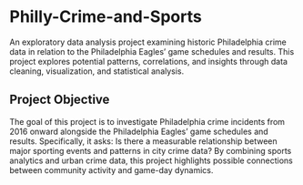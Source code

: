 # Philly-Crime-and-Sports
An exploratory data analysis project examining historic Philadelphia crime data in relation to the Philadelphia Eagles’ game schedules and results. This project explores potential patterns, correlations, and insights through data cleaning, visualization, and statistical analysis.

## Project Objective
The goal of this project is to investigate Philadelphia crime incidents from 2016 onward alongside the Philadelphia Eagles’ game schedules and results. Specifically, it asks: Is there a measurable relationship between major sporting events and patterns in city crime data? By combining sports analytics and urban crime data, this project highlights possible connections between community activity and game-day dynamics. 
